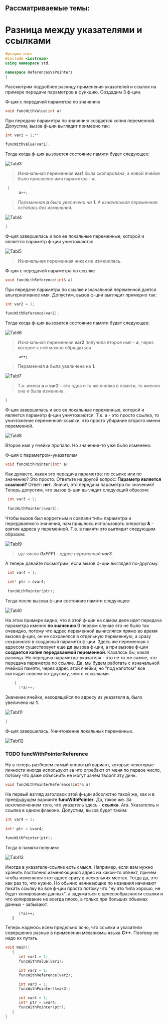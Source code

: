 ## Рассматриваемые темы:
# Разница между указателями и ссылками

```c++
#pragma once
#include <iostream>
using namespace std;

namespace ReferencesVsPointers
{
```

Рассмотрим подробнее разницу применения указателей и ссылок
  на примере передачи параметров в функцию. Создадим 3 ф-ции.
  
Ф-ция с передачей параметра по значению

```c++
void funcWithValue(int a)
```
При передаче параметра по значению создается копия переменной.
  Допустим, вызов ф-ции выглядит примерно так:
  
```c++  
int var1 = 1;**
  
funcWithValue(var1);
```

Тогда когда ф-ция вызовется состояние памяти будет следующее:
  
![Tabl3](https://pp.userapi.com/c831309/v831309240/f6cc1/d05JVv6GEkQ.jpg)
    
> Изначальная переменная **var1** была скопирована, а новой ячейке
было присвоено имя параметра - **a**.

```c++
 {
      a++;
```

> *Переменная **а** была увеличена на **1**. А изначальная переменная осталась без изменений.*

![Tabl4](https://pp.userapi.com/c831309/v831309240/f6cc8/9hqFr0OumD4.jpg)

```c++
}
```

Ф-ция завершилась и все ее локальные переменные, которой и является параметр ф-ции уничтожаются.

![Tabl5](https://pp.userapi.com/c831309/v831309240/f6ccf/e5y9nbu4xSw.jpg)
    
> Изначальная переменная никак не изменилась.
   
Ф-ция с передачей параметра по ссылке

```c++
void funcWithReference(int& a)
```

При передаче параметра по ссылке изначальной переменной дается альтернативное имя.
   Допустим, вызов ф-ции выглядит примерно так:

```c++
int var2 = 1;
   
funcWithReference(var2);
``` 
 
Тогда когда ф-ция вызовется состояние памяти будет следующее:
   
![Tabl6](https://pp.userapi.com/c831309/v831309240/f6cd6/mEZiSVaiVFU.jpg)
   
> Изначальная переменная **var2** получила второе имя - **а**, через которое к ней можно обращаться
   
```c++{
      a++;
```

> Переменная **а** была увеличена на **1**.

  ![Tabl7](https://pp.userapi.com/c831309/v831309240/f6cdd/1RJtkz_yZAs.jpg)
     
> Т.к. имена **a** и **var2** - это одна и та же ячейка в памяти, то именно она и была изменена.
    
```c++
}
```

  Ф-ция завершилась и все ее локальные переменные, которой и является параметр ф-ции уничтожаются.
   Т.к. a - это просто ссылка, то уничтожение переменной-ссылки, это просто убирание второго имени
   переменной.
  
   ![Tabl8](https://pp.userapi.com/c831309/v831309240/f6ce4/S3lu3L4pWVo.jpg)
   
 Второе имя у ячейки пропало. Но значение-то уже было изменено.
 
 Ф-ция с параметром-указателем
 
 ```c++
 void funcWithPointer(int* a)
 ```
 
 Как думаете, какая это передача параметра: 
   по ссылке или по значению? Это просто. Ответьте на другой вопрос:
   **Параметр является ссылкой?**
   Ответ: **нет**. Значит, это передача параметра по значению!
   Теперь допустим, что вызов ф-ции выглядит следующий образом:
  
```c++  
 int var3 = 1;
   
 funcWithPointer(&var3);
```
   
   Чтобы вызов был корретным и совпали типы параметра и передаваемого значения,
   нам пришлось использовать оператор **&** - взятие адреса у переменной.
   Т.е. в памяти это выглядит следующим образом:
   
  ![Tabl9](https://pp.userapi.com/c831309/v831309240/f6ceb/az9dX0A3jTw.jpg)
    
 > *где число **0xFFF1** - адрес переменной **var3**.*
   
  А теперь давайте посмотрим, если вызов ф-ции выглядел по-другому:


```c++
 int var4 = 1;
 
 int* ptr = &var4;
 
 funcWithPointer(ptr);
```
 
 Тогда после вызова ф-ции состояние памяти следующее:
   
   ![Tabl0](https://pp.userapi.com/c831309/v831309240/f6cf3/b-J3mzVcEqs.jpg)
    
 На этом примере видно, что в этой ф-ции на самом деле 
    идет передача параметра именно **по значению**
    В первом случае это не было так очевидно, потому что адрес переменной
    вычислялся прямо во время вызова ф-ции, он не сохранялся в отдельную переменную,
    а сразу сохранился в созданный параметр ф-ции.
    Здесь же переменная с адресом существовует еще **до** вызова ф-ции,
    а при вызове ф-ции **создается копия передаваемой переменной**.
    Казалось бы, какая разница. Но передача параметра-указателя - 
    это не то же самое, что передача параметра по ссылке.
    Да, мы будем работать с изначальной ячейкой памяти, через адрес этой ячейки,
    но "под капотом" все выглядит совсем по-другому, чем с сссылками.
    
```c++
    {
      (*a)++;
```

Значение ячейки, находящейся по адресу из указателя **а**, было увеличено на **1**.
       
   ![Tabl11](https://pp.userapi.com/c831309/v831309240/f6cfb/DK7mk3S2I4U.jpg)
       
  ```c++
  }
  ```
  
  Ф-ция завершилась. Уничтожение локальных переменных.
  
 ![Tabl12](https://pp.userapi.com/c831309/v831309240/f6d35/sIRTpO4DC38.jpg)
    
  ###  TODO funcWithPointerReference

  Ну а теперь разберем самый упоротый вариант, которые некоторые личности иногда
    используют за что огребают от меня по первое число, потому что даже объяснить не могут
    зачем творят эту дичь.
    
 ```c++
 void funcWithPointerReference(int*& a)
 ```
 
На первый взгляд заголовок этой ф-ции абсолютно такой же, как и в преедыдущем варианте **funcWithPointer**.
 Да, такое же. За искллюючением того, что указатель здесь - **ссылка**.
 Ага. Указателль и ссылка в одном флаконе. 
 Допустим, вызов будет таким:
 
```c++ 
int var4 = 1;
    
int* ptr = &var4;
     
funcWithPointer(ptr);
```
    
Тогда в памяти получим:

![Tabl13](https://pp.userapi.com/c831309/v831309240/f6d2e/aCDjDyhrfxg.jpg)
     
 Иногда в указателе-ссылке есть смысл. Например, если вам нужно хранить постоянно изменяющийся
    адрес на какой-то объект, причем чтобы изменялся этот адрес сразу в нескольких местах.
    Тогда да, это как раз то, что нужно. Но обычно начинающие по незнания начинают пихать ссылку
    во все ф-ции просто потому что "ну это типа хорошо, не будет копирования данных", а задуматься
    о целесообразности ссылки и что копирование не всегда плохо, а только при больших объемах
    данных - забывают.
    
```c++{
      (*a)++;
   }
```
   
 Теперь надеюсь всем предельно ясно, что ссылки и указатели
   совершенно разные в применении механизмы языка **С++**.
   Поэтому не надо их путать.
  
```c++
void main()
   {
      int var1 = 1;
      funcWithValue(var1);

      int var2 = 1;
      funcWithReference(var2);

      int var3 = 1;
      funcWithPointer(&var3);

      int var4 = 1;
      int* ptr = &var4;
      funcWithPointer(ptr);
   }
}
```
